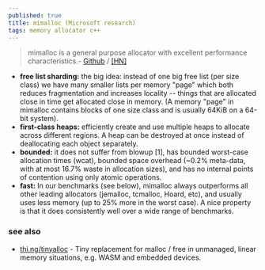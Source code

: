 ```yaml
---
published: true
title: mimalloc (Microsoft research)
tags: memory allocator c++
---
```

> mimalloc is a general purpose allocator with excellent performance characteristics.- [Github](https://github.com/microsoft/mimalloc) / [\[HN\]](https://news.ycombinator.com/item?id=20249743)

- **free list sharding:** the big idea: instead of one big free list (per size class) we have many smaller lists per memory "page" which both reduces fragmentation and increases locality -- things that are allocated close in time get allocated close in memory. (A memory "page" in mimalloc contains blocks of one size class and is usually 64KiB on a 64-bit system).
- **first-class heaps:** efficiently create and use multiple heaps to allocate across different regions. A heap can be destroyed at once instead of deallocating each object separately.
- **bounded:** it does not suffer from blowup [1], has bounded worst-case allocation times (wcat), bounded space overhead (~0.2% meta-data, with at most 16.7% waste in allocation sizes), and has no internal points of contention using only atomic operations.
- **fast:** In our benchmarks (see below), mimalloc always outperforms all other leading allocators (jemalloc, tcmalloc, Hoard, etc), and usually uses less memory (up to 25% more in the worst case). A nice property is that it does consistently well over a wide range of benchmarks.

### see also
- [thi.ng/tinyalloc](https://github.com/thi-ng/tinyalloc#thingtinyalloc) - Tiny replacement for malloc / free in unmanaged, linear memory situations, e.g. WASM and embedded devices.